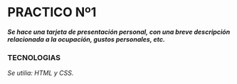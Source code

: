 # PRACTICO Nº1
**_Se hace una tarjeta de presentación personal, con una breve descripción relacionada a la ocupación, gustos personales, etc._**

### TECNOLOGIAS
_Se utilia: HTML y CSS._